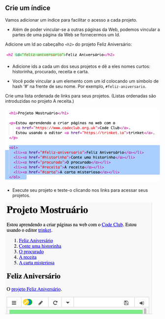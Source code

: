 ## Crie um índice

Vamos adicionar um índice para facilitar o acesso a cada projeto.

+ Além de poder vincular-se a outras páginas da Web, podemos vincular a partes de uma página da Web se fornecermos um Id. 

Adicione um Id ao cabeçalho `<h2>` do projeto Feliz Aniversário:

![captura de tela](images/showcase-id.png)

+ Adicione ids a cada um dos seus projetos e dê a eles nomes curtos: historinha, procurado, receita e carta.

+ Você pode vincular a um elemento com um id colocando um símbolo de hash ‘#’ na frente de seu nome. Por exemplo, `#feliz-aniversario`.

Crie uma lista ordenada de links para seus projetos. (Listas ordenadas são introduzidas no projeto A receita.)

![captura de tela](images/showcase-list.png)

+ Execute seu projeto e teste-o clicando nos links para acessar seus projetos. 

![captura de tela](images/showcase-list-output.png)